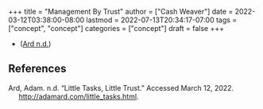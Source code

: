 +++
title = "Management By Trust"
author = ["Cash Weaver"]
date = 2022-03-12T03:38:00-08:00
lastmod = 2022-07-13T20:34:17-07:00
tags = ["concept", "concept"]
categories = ["concept"]
draft = false
+++

-   (<a href="#citeproc_bib_item_1">Ard n.d.</a>)

## References

<style>.csl-entry{text-indent: -1.5em; margin-left: 1.5em;}</style><div class="csl-bib-body">
  <div class="csl-entry"><a id="citeproc_bib_item_1"></a>Ard, Adam. n.d. “Little Tasks, Little Trust.” Accessed March 12, 2022. <a href="http://adamard.com/little_tasks.html">http://adamard.com/little_tasks.html</a>.</div>
</div>
